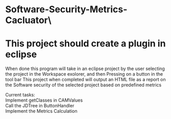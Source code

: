 # Software-Security-Metrics-Cacluator\

 <h1>This project should create a plugin in eclipse</h1>

 When done this program will take in an eclipse project by 
 the user selecting the project in the Workspace exolorer, and then 
 Pressing on a button in the tool bar
 This project when completed will output an HTML file as a report on the 
 Software security of the selected project based on predefined metrics



Current tasks:   
Implement getClasses in CAMValues\
Call the JDTree in ButtonHandler\
Implement the Metrics Calculation
        

